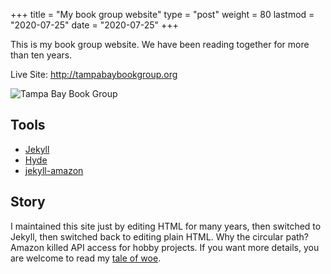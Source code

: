 +++
title = "My book group website"
type = "post"
weight = 80
lastmod = "2020-07-25"
date = "2020-07-25"
+++

This is my book group website.  We have been reading together for 
more than ten years. 

<!--more-->
Live Site: <http://tampabaybookgroup.org>

![Tampa Bay Book Group](/images/ort.jpeg)

## Tools
- [Jekyll](http://jekyllrb.com/)
- [Hyde](https://github.com/JuanjoSalvador/hyde)
- [jekyll-amazon](https://github.com/tokzk/jekyll-amazon)

## Story
I maintained this site just by editing HTML for many years, then switched to Jekyll, then switched back to editing plain HTML.  Why the circular path?  Amazon killed API access for hobby projects.  If you want more details, you are welcome to read my [tale of woe](https://www.thatsoftwareguy.com/blog/2020/07/25/how-amazon-broke-my-little-book-club-site/). 


